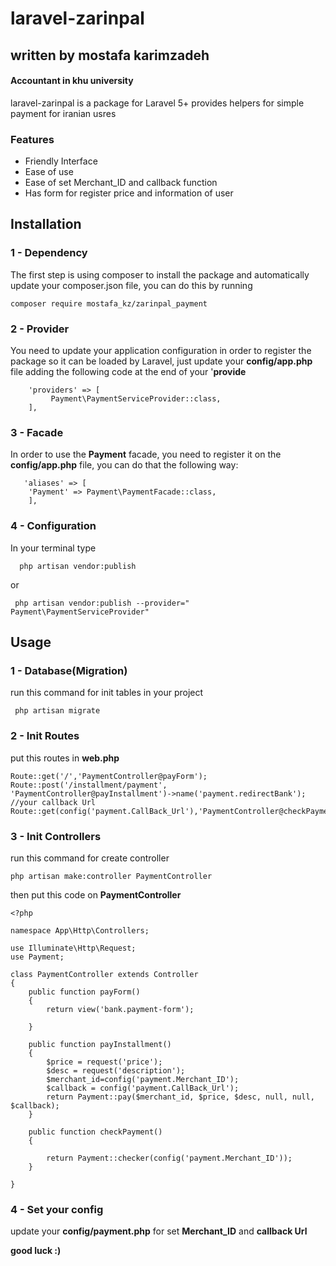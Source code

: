# laravel-zarinpal
## written by mostafa karimzadeh
#### Accountant in khu university
laravel-zarinpal is a package for Laravel 5+ provides helpers for simple payment for iranian usres
### Features
* Friendly Interface
* Ease of use
* Ease of set Merchant_ID and callback function
* Has form for register price and information of user
## Installation
### 1 - Dependency
The first step is using composer to install the package and automatically update your composer.json file, you can do this by running
```
composer require mostafa_kz/zarinpal_payment
```
### 2 - Provider
You need to update your application configuration in order to register the package so it can be loaded by Laravel, just update your **config/app.php** file adding the following code at the end of your '**provide**
```
    'providers' => [
         Payment\PaymentServiceProvider::class,
    ],
```
### 3 - Facade
In order to use the **Payment** facade, you need to register it on the **config/app.php** file, you can do that the following way:
```
   'aliases' => [
    'Payment' => Payment\PaymentFacade::class,
    ],
```
### 4 - Configuration
In your terminal type
```
  php artisan vendor:publish
```
or
```
 php artisan vendor:publish --provider=" Payment\PaymentServiceProvider"

```
## Usage
### 1 - Database(Migration)
run this command for init tables in your project
```
 php artisan migrate

```
### 2 - Init Routes
put this routes in **web.php**
```
Route::get('/','PaymentController@payForm');
Route::post('/installment/payment', 'PaymentController@payInstallment')->name('payment.redirectBank');
//your callback Url
Route::get(config('payment.CallBack_Url'),'PaymentController@checkPayment');
```
### 3 - Init Controllers
run this command for create controller
```
php artisan make:controller PaymentController
```
then put this code on **PaymentController**
```
<?php

namespace App\Http\Controllers;

use Illuminate\Http\Request;
use Payment;

class PaymentController extends Controller
{
    public function payForm()
    {
        return view('bank.payment-form');

    }

    public function payInstallment()
    {
        $price = request('price');
        $desc = request('description');
        $merchant_id=config('payment.Merchant_ID');
        $callback = config('payment.CallBack_Url');
        return Payment::pay($merchant_id, $price, $desc, null, null, $callback);
    }

    public function checkPayment()
    {

        return Payment::checker(config('payment.Merchant_ID'));
    }

}
```
### 4 - Set your config
update your **config/payment.php** for set **Merchant_ID** and **callback Url** 


**good luck :)**
